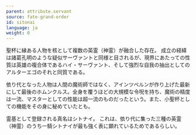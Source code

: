 ```yaml
---
parent: attribute.servant
source: fate-grand-order
id: sitonai
language: ja
weight: 0
---
```


聖杯に縁ある人物を核として複数の英霊（神霊）が融合した存在。
成立の経緯は諸葛孔明のような疑似サーヴァントと同様と目されるが、現界にあたっての性質は英雄の複合体であるハイ・サーヴァント、そして強烈な自我の抽出としてのアルターエゴのそれと同質である。

依り代となった人物は人間の魔術師ではなく、アインツベルンが作り上げた最新にして最後のホムンクルス。全身を覆うほどの大規模な令呪を持ち、魔術の精度は一流、マスターとしての性能は超一流のものだったという。また、小聖杯としての機能をその身に秘めていたとも。

霊基として登録される真名はシトナイ。
これは、依り代に集った三種の英霊（神霊）のうち一騎シトナイが最も強く表に顕れているためであるらしい。
